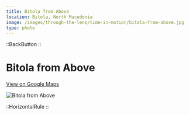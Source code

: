 ```yaml
---
title: Bitola from Above
location: Bitola, North Macedonia
image: /images/through-the-lens/time-in-motion/bitola-from-above.jpg
type: photo
---
```


::BackButton
::

# Bitola from Above

<a href="https://www.google.com/maps/search/?api=1&query=Bitola,+North+Macedonia" target="_blank" rel="noopener noreferrer">View on Google Maps</a>

![Bitola from Above](/images/through-the-lens/time-in-motion/bitola-from-above.jpg)

<div class="mb-8"></div>

::HorizontalRule
::
